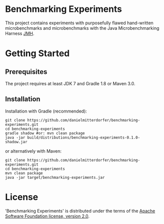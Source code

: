 Benchmarking Experiments
========================

This project contains experiments with purposefully flawed hand-written microbenchmarks and microbenchmarks with the Java Microbenchmarking Harness [JMH](http://openjdk.java.net/projects/code-tools/jmh).

# Getting Started

## Prerequisites

The project requires at least JDK 7 and Gradle 1.8 or Maven 3.0.

## Installation

Installation with Gradle (recommended):

```
git clone https://github.com/danielmitterdorfer/benchmarking-experiments.git
cd benchmarking-experiments
gradle shadow #or: mvn clean package
java -jar build/distributions/benchmarking-experiments-0.1.0-shadow.jar
```

or alternatively with Maven:

```
git clone https://github.com/danielmitterdorfer/benchmarking-experiments.git
cd benchmarking-experiments
mvn clean package
java -jar target/benchmarking-experiments.jar
```
# License

'Benchmarking Experiments' is distributed under the terms of the [Apache Software Foundation license, version 2.0](http://www.apache.org/licenses/LICENSE-2.0.html).